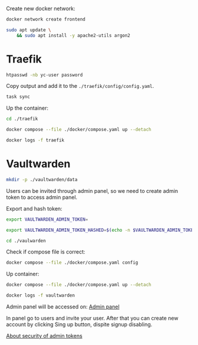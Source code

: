 Create new docker network:

```sh
docker network create frontend
```

```sh
sudo apt update \
    && sudo apt install -y apache2-utils argon2
```

# Traefik

```sh
htpasswd -nb yc-user password
```

Copy output and add it to the `./traefik/config/config.yaml`.

```sh
task sync
```

Up the container:

```sh
cd ./traefik

docker compose --file ./docker/compose.yaml up --detach
```

```sh
docker logs -f traefik
```

# Vaultwarden

```sh
mkdir -p ./vaultwarden/data
```

Users can be invited through admin panel, so we need to create admin token to access admin panel.

Export and hash token:

```sh
export VAULTWARDEN_ADMIN_TOKEN=

export VAULTWARDEN_ADMIN_TOKEN_HASHED=$(echo -n $VAULTWARDEN_ADMIN_TOKEN | argon2 "$(openssl rand -base64 32)" -e -id -k 65540 -t 3 -p 4)
```

```sh
cd ./vaulwarden
```

Check if compose file is correct:

```sh
docker compose --file ./docker/compose.yaml config
```

Up container:

```sh
docker compose --file ./docker/compose.yaml up --detach
```

```sh
docker logs -f vaultwarden
```

Admin panel will be accessed on: [Admin panel](https://vaultwarden.leonidgrishenkov.com/admin)

In panel go to users and invite your user. After that you can create new account by clicking Sing up button, dispite signup disabling.

[About security of admin tokens](https://github.com/dani-garcia/vaultwarden/wiki/Enabling-admin-page#secure-the-admin_token)
